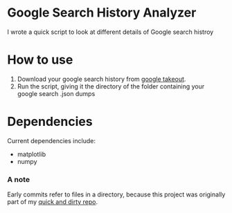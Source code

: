 # Google Search History Analyzer
I wrote a quick script to look at different details of Google search histroy

# How to use
1. Download your google search history from [google takeout](https://takeout.google.com/settings/takeout).
2. Run the script, giving it the directory of the folder containing your google search .json dumps

# Dependencies
Current dependencies include:
- matplotlib
- numpy

### A note
Early commits refer to files in a directory, because this project was originally part of my [quick and dirty repo](https://github.com/kurtlewis/quickanddirty).
